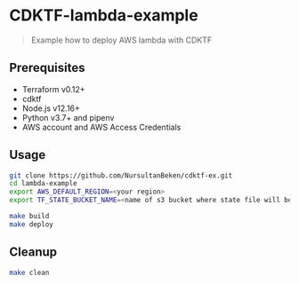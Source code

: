 # CDKTF-lambda-example
> Example how to deploy AWS lambda with CDKTF

## Prerequisites
* Terraform v0.12+
* cdktf
* Node.js v12.16+
* Python v3.7+ and pipenv
* AWS account and AWS Access Credentials

## Usage
```bash
git clone https://github.com/NursultanBeken/cdktf-ex.git
cd lambda-example
export AWS_DEFAULT_REGION=<your region>
export TF_STATE_BUCKET_NAME=<name of s3 bucket where state file will be created>

make build
make deploy
```

## Cleanup
```bash
make clean
```